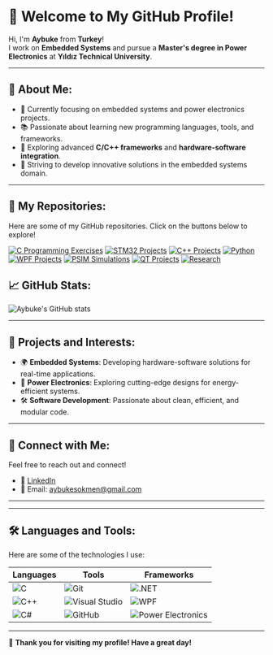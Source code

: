 # 👋 Welcome to My GitHub Profile!

Hi, I'm **Aybuke** from **Turkey**!  
I work on **Embedded Systems** and pursue a **Master's degree in Power Electronics** at **Yıldız Technical University**.  

---

## 🚀 About Me:
- 🔭 Currently focusing on embedded systems and power electronics projects.
- 📚 Passionate about learning new programming languages, tools, and frameworks.
- 🌱 Exploring advanced **C/C++ frameworks** and **hardware-software integration**.
- 🎯 Striving to develop innovative solutions in the embedded systems domain.

---

## 📂 My Repositories:

Here are some of my GitHub repositories. Click on the buttons below to explore!

[![C Programming Exercises](https://img.shields.io/badge/C%20Programming%20Exercises-blue?style=for-the-badge&logo=github)](https://github.com/aybukesokmen/C)
[![STM32 Projects](https://img.shields.io/badge/STM32%20Projects-green?style=for-the-badge&logo=github)](https://github.com/aybukesokmen/STM32)
[![C++ Projects](https://img.shields.io/badge/C%2B%2B%20Projects-purple?style=for-the-badge&logo=github)](https://github.com/aybukesokmen/C-)
[![Python](https://img.shields.io/badge/Python-gray?style=for-the-badge&logo=github)](https://github.com/aybukesokmen/Python)
[![WPF Projects](https://img.shields.io/badge/WPF%20Projects-orange?style=for-the-badge&logo=github)](https://github.com/aybukesokmen/WPF)
[![PSIM Simulations](https://img.shields.io/badge/PSIM%20Simulations-red?style=for-the-badge&logo=github)](https://github.com/aybukesokmen/PSIM)
[![QT Projects](https://img.shields.io/badge/QT%20Projects-teal?style=for-the-badge&logo=github)](https://github.com/aybukesokmen/QT)
[![Research](https://img.shields.io/badge/Research-gray?style=for-the-badge&logo=github)](https://github.com/aybukesokmen/RESEARCH)



## 📈 GitHub Stats:
![Aybuke's GitHub stats](https://github-readme-stats.vercel.app/api?username=aybukesokmen&show_icons=true&theme=radical)

---

## 🌟 Projects and Interests:
- 🌍 **Embedded Systems**: Developing hardware-software solutions for real-time applications.
- 🔋 **Power Electronics**: Exploring cutting-edge designs for energy-efficient systems.
- 🛠 **Software Development**: Passionate about clean, efficient, and modular code.

---

## 🤝 Connect with Me:
Feel free to reach out and connect!  
- 💼 [LinkedIn](https://www.linkedin.com/in/aybuke-sokmen/)
- 📧 Email: aybukesokmen@gmail.com

---

---

## 🛠️ Languages and Tools:
Here are some of the technologies I use:

| Languages     | Tools               | Frameworks         |
|---------------|---------------------|--------------------|
| ![C](https://img.shields.io/badge/C-00599C?style=flat&logo=c&logoColor=white) | ![Git](https://img.shields.io/badge/-Git-F05032?style=flat&logo=git&logoColor=white) | ![.NET](https://img.shields.io/badge/.NET-512BD4?style=flat&logo=dotnet&logoColor=white) |
| ![C++](https://img.shields.io/badge/C++-00599C?style=flat&logo=c%2B%2B&logoColor=white) | ![Visual Studio](https://img.shields.io/badge/Visual_Studio-5C2D91?style=flat&logo=visual-studio&logoColor=white) | ![WPF](https://img.shields.io/badge/WPF-512BD4?style=flat&logo=.net&logoColor=white) |
| ![C#](https://img.shields.io/badge/C%23-239120?style=flat&logo=c-sharp&logoColor=white) | ![GitHub](https://img.shields.io/badge/GitHub-100000?style=flat&logo=github&logoColor=white) | ![Power Electronics](https://img.shields.io/badge/Power%20Electronics-green?style=flat) |

---

🎉 **Thank you for visiting my profile! Have a great day!**
